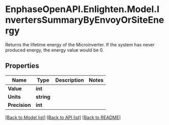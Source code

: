 # EnphaseOpenAPI.Enlighten.Model.InvertersSummaryByEnvoyOrSiteEnergy
Returns the lifetime energy of the Microinverter. If the system has never produced energy, the energy value would be 0.

## Properties

Name | Type | Description | Notes
------------ | ------------- | ------------- | -------------
**Value** | **int** |  | 
**Units** | **string** |  | 
**Precision** | **int** |  | 

[[Back to Model list]](../README.md#documentation-for-models) [[Back to API list]](../README.md#documentation-for-api-endpoints) [[Back to README]](../README.md)

